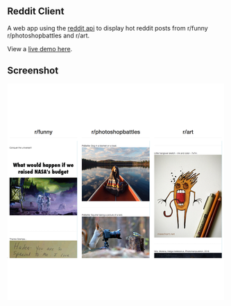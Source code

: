 Reddit Client
---
A web app using the [reddit api](https://www.reddit.com/dev/api) to display hot reddit posts from r/funny r/photoshopbattles and r/art.

View a [live demo here](https://strawstack.github.io/RedditClient/).

Screenshot
---

[![](./screenshot1.png)](https://strawstack.github.io/RedditClient/)

